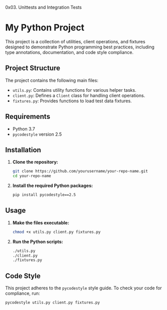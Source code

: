0x03. Unittests and Integration Tests

# My Python Project

This project is a collection of utilities, client operations, and fixtures designed to demonstrate Python programming best practices, including type annotations, documentation, and code style compliance.

## Project Structure

The project contains the following main files:

- `utils.py`: Contains utility functions for various helper tasks.
- `client.py`: Defines a `Client` class for handling client operations.
- `fixtures.py`: Provides functions to load test data fixtures.

## Requirements

- Python 3.7
- `pycodestyle` version 2.5

## Installation

1. **Clone the repository:**

    ```sh
    git clone https://github.com/yourusername/your-repo-name.git
    cd your-repo-name
    ```

2. **Install the required Python packages:**

    ```sh
    pip install pycodestyle==2.5
    ```

## Usage

1. **Make the files executable:**

    ```sh
    chmod +x utils.py client.py fixtures.py
    ```

2. **Run the Python scripts:**

    ```sh
    ./utils.py
    ./client.py
    ./fixtures.py
    ```

## Code Style

This project adheres to the `pycodestyle` style guide. To check your code for compliance, run:

```sh
pycodestyle utils.py client.py fixtures.py
